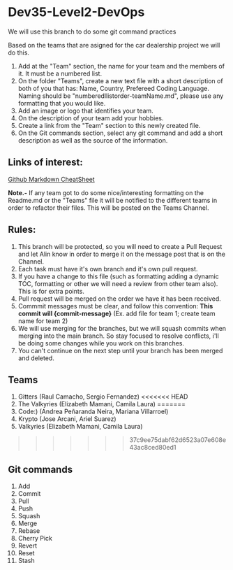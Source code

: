 # Dev35-Level2-DevOps
We will use this branch to do some git command practices

Based on the teams that are asigned for the car dealership project we will do this.

1. Add at the "Team" section, the name for your team and the members of it. It must be a numbered list.
2. On the folder "Teams", create a new text file with a short description of both of you that has: Name, Country, Prefereed Coding Language. Naming should be "numberedllistorder-teamName.md", please use any formatting that you would like.
3. Add an image or logo that identifies your team.
4. On the description of your team add your hobbies.
5. Create a link from the "Team" section to this newly created file.
6. On the Git commands section, select any git command and add a short description as well as the source of the information.


## Links of interest:
[Github Markdown CheatSheet](https://enterprise.github.com/downloads/en/markdown-cheatsheet.pdf)

**Note.-** If any team got to do some nice/interesting formatting on the Readme.md or the "Teams" file it will be notified to the different teams in order to refactor their files. This will be posted on the Teams Channel.

## Rules:

1. This branch will be protected, so you will need to create a Pull Request and let Alin know in order to merge it on the message post that is on the Channel.
2. Each task must have it's own branch and it's own pull request.
3. If you have a change to this file (such as formatting adding a dynamic TOC, formatting or other we will need a review from other team also). This is for extra points.
4. Pull request will be merged on the order we have it has been received.
5. Commmit messages must be clear, and follow this convention: **This commit will {commit-message}** (Ex. add file for team 1; create team name for team 2)
7. We will use merging for the branches, but we will squash commits when merging into the main branch. So stay focused to resolve conflicts, i'll be doing some changes while you work on this branches.
8. You can't continue on the next step until your branch has been merged and deleted.

## Teams
1. Gitters (Raul Camacho, Sergio Fernandez)
<<<<<<< HEAD
3. The Valkyries (Elizabeth Mamani, Camila Laura)
=======
2. Code:) (Andrea Peñaranda Neira, Mariana Villarroel)
3. Krypto (Jose Arcani, Ariel Suarez)
4. Valkyries (Elizabeth Mamani, Camila Laura)
>>>>>>> 37c9ee75dabf62d6523a07e608e43ac8ced80ed1

## Git commands
1. Add
2. Commit
3. Pull
4. Push
5. Squash
6. Merge
7. Rebase
8. Cherry Pick
9. Revert
10. Reset
11. Stash
